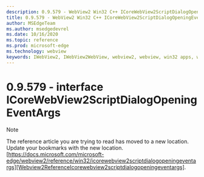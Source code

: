 ```yaml
---
description: 0.9.579 - WebView2 Win32 C++ ICoreWebView2ScriptDialogOpeningEventArgs
title: 0.9.579 - WebView2 Win32 C++ ICoreWebView2ScriptDialogOpeningEventArgs
author: MSEdgeTeam
ms.author: msedgedevrel
ms.date: 10/16/2020
ms.topic: reference
ms.prod: microsoft-edge
ms.technology: webview
keywords: IWebView2, IWebView2WebView, webview2, webview, win32 apps, win32, edge, ICoreWebView2, ICoreWebView2Controller, browser control, edge html, ICoreWebView2ScriptDialogOpeningEventArgs
---
```


# 0.9.579 - interface ICoreWebView2ScriptDialogOpeningEventArgs 

> [!NOTE]
> The reference article you are trying to read has moved to a new location.  
> Update your bookmarks with the new location.  
> [https://docs.microsoft.com/microsoft-edge/webview2/reference/win32/icorewebview2scriptdialogopeningeventargs][Webview2ReferenceIcorewebview2scriptdialogopeningeventargs].  

[Webview2ReferenceIcorewebview2scriptdialogopeningeventargs]: /microsoft-edge/webview2/reference/win32/icorewebview2scriptdialogopeningeventargs "interface ICoreWebView2ScriptDialogOpeningEventArgs | Microsoft Docs"
